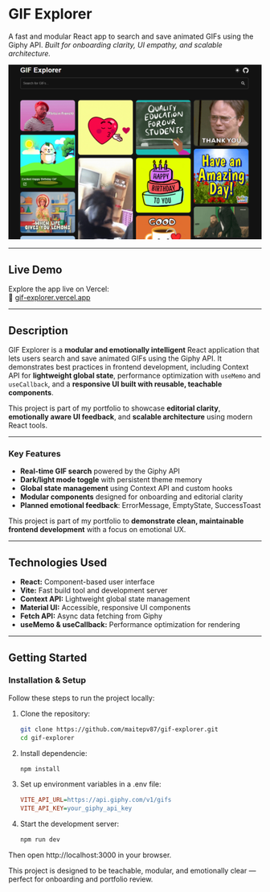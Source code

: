 # **GIF Explorer**

A fast and modular React app to search and save animated GIFs using the Giphy API.
_Built for onboarding clarity, UI empathy, and scalable architecture._

![App Screenshot](./src/assets/Screenshot_GIF.png)

---

## Live Demo

Explore the app live on Vercel:  
🔗 [gif-explorer.vercel.app](https://gif-explorer.vercel.app)

---

## **Description**

GIF Explorer is a **modular and emotionally intelligent** React application that lets users search and save animated GIFs using the Giphy API. It demonstrates best practices in frontend development, including Context API for **lightweight global state**, performance optimization with `useMemo` and `useCallback`, and a **responsive UI built with reusable, teachable components**.

This project is part of my portfolio to showcase **editorial clarity**, **emotionally aware UI feedback**, and **scalable architecture** using modern React tools.

---

### **Key Features**

- **Real-time GIF search** powered by the Giphy API
- **Dark/light mode toggle** with persistent theme memory
- **Global state management** using Context API and custom hooks
- **Modular components** designed for onboarding and editorial clarity
- **Planned emotional feedback**: ErrorMessage, EmptyState, SuccessToast

This project is part of my portfolio to **demonstrate clean, maintainable frontend development** with a focus on emotional UX.

---

## Technologies Used

- **React:** Component-based user interface
- **Vite:** Fast build tool and development server
- **Context API:** Lightweight global state management
- **Material UI:** Accessible, responsive UI components
- **Fetch API:** Async data fetching from Giphy
- **useMemo & useCallback:** Performance optimization for rendering

---

## **Getting Started**

### **Installation & Setup**

Follow these steps to run the project locally:

1. Clone the repository:

   ```bash
   git clone https://github.com/maitepv87/gif-explorer.git
   cd gif-explorer

   ```

2. Install dependencie:

   ```bash
   npm install
   ```

3. Set up environment variables in a .env file:

   ```ini
   VITE_API_URL=https://api.giphy.com/v1/gifs
   VITE_API_KEY=your_giphy_api_key
   ```

4. Start the development server:

   ```bash
   npm run dev
   ```

Then open http://localhost:3000 in your browser.

This project is designed to be teachable, modular, and emotionally clear — perfect for onboarding and portfolio review.
